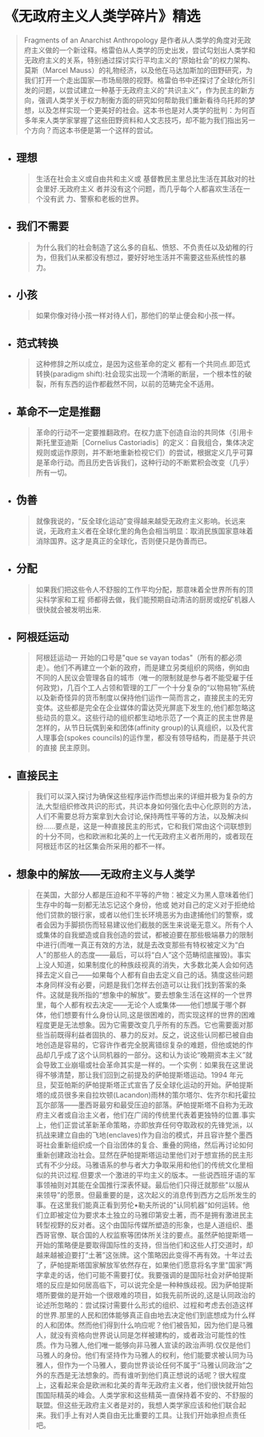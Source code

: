 # 《无政府主义人类学碎片》精选

> Fragments of an Anarchist Anthropology 是作者从人类学的角度对无政府主义做的一个新诠释。格雷伯从人类学的历史出发，尝试勾划出人类学和无政府主义的关系，特别通过探讨实行平均主义的“原始社会”的权力架构、莫斯（Marcel Mauss）的礼物经济，以及他在马达加斯加的田野研究，为我们打开一个走出国家—市场局限的视野。格雷伯书中还探讨了全球化所引发的问题，以尝试建立一种基于无政府主义的“共识主义”，作为民主的新方向，强调人类学关于权力制衡方面的研究如何帮助我们重新看待乌托邦的梦想，以及怎样实现一个更美好的社会。这本书也是对人类学的批判：为何百多年来人类学家掌握了这些田野资料和人文志技巧，却不能为我们指出另一个方向？而这本书便是第一个这样的尝试。

- ## 理想

  > 生活在社会主义或自由共和主义或 基督教民主里总比生活在其敌对的社会里好.无政府主义 者并没有这个问题，而几乎每个人都喜欢生活在一个没有武 力、警察和老板的世界。

- ## 我们不需要

  > 为什么我们的社会制造了这么多的自私、愤怒、不负责任以及幼稚的行为，但我们从来都没有想过，要好好地生活并不需要这些系统性的暴力。

- ## 小孩

  > 如果你像对待小孩一样对待人们，那他们的举止便会和小孩一样。

- ## 范式转换

  > 这种修辞之所以成立，是因为这些革命的定义 都有一个共同点.即范式转换(paradigm shift):社会现实出现一个清晰的断层，一个根本性的破裂，所有东西的运作都截然不同，以前的范畴完全不适用。

- ## 革命不一定是推翻

  > 革命的行动不一定要推翻政府。在权力底下创造自治的共同体（引用卡斯托里亚迪斯［Cornelius Castoriadis］的定义：自我组合，集体决定规则或运作原则，并不断地重新检视它们）的尝试，根据定义几乎可算是革命行动。而且历史告诉我们，这种行动的不断累积会改变（几乎）所有一切。

- ## 伪善

  > 就像我说的，“反全球化运动”变得越来越受无政府主义影响。长远来说，无政府主义者在全球化里的角色会相当明显：取消民族国家意味着消除国界。这才是真正的全球化，否则便只是伪善而已。

- ## 分配

  > 如果我们把这些令人不舒服的工作平均分配，那意味着全世界所有的顶尖科学家和工程 师都得去做，我们能预期自动清洁的厨房或挖矿机器人很快就会被发明出来.

- ## 阿根廷运动

  > 阿根廷运动一 开始的口号是"que se vayan todas"（所有的都必须走）。他们不再建立一个新的政府，而是建立另类组织的网络，例如由不同的人民议会管理各自的城市（唯一的限制就是参与者不能受雇于任何政党)，几百个工人占领和管理的工厂一个十分复杂的“以物易物”系统以及新奇怪异的货币制度以保持他们运作一简而言之，直接民主的无穷变体。这些都是完全在企业媒体的雷达荧光屏底下发生的,他们都忽略这些动员的意义。这些行动的组织都生动地示范了一个真正的民主世界是怎样的，从节日玩偶到亲和团体(affinity group)的认真组织，以及代言人理事会(spokes councils)的运作里，都没有领导结构，而是基于共识的直接 民主原则。

- ## 直接民主

  > 我们可以深入探讨为确保这些程序运作而想出来的详细并极为复杂的方法,大型组织修改共识的形式，共识本身如何强化去中心化原则的方法，人们不需要总将方案拿到大会讨论,保持两性平等的方法，以及解决纠纷……要点是，这是一种直接民主的形式，它和我们常由这个词联想到的十分不同，也和欧洲和北美的上一代无政府主义者所用的，或者现在阿根廷市区的社区集会所采用的都不一样。

- ## 想象中的解放——无政府主义与人类学

  > 在美国，大部分人都是压迫和不平等的产物：被定义为黑人意味着他们生存中的每一刻都无法忘记这个身份，他或 她对自己的定义对于拒绝给他们贷款的银行家，或者以他们生长环境恶劣为由逮捕他们的警察，或者会因为手脚损伤而轻易建议他们截肢的医生来说毫无意义。所有个人或集体的自我塑造或自我创造的尝试，都被迫要在那些极端暴力的限制中进行(而唯一真正有效的方法，就是去改变那些有特权被定义为“白人”的那些人的态度——最后，可以将“白人”这个范畴彻底摧毁)。事实上没人知道，如果制度化的种族歧视真的消失，大多数北美人会如何选择去定义自己——如果每个人都有自由去定义自己的话。猜度这些问题本身同样没有必要，问题是我们怎样去创造可以让我们找到答案的条件。这就是我所指的“想象中的解放”。要去想象生活在这样的一个世界里，每个人都有权去决定——无论个人或集体——他们想属于哪个群体，他们想要有什么身份认同,这是很困难的，而实现这样的世界的困难程度更是无法想象。因为它需要改变几乎所有的东西。它也需要面对那些当前既得利益者固执的、暴力的反对。反之，说这些认同都已被自由地创造是容易的，它容许作者完全脱离错综复杂的难题，但他或她的作品却几乎成了这个认同机器的一部分。这和认为谈论“晚期资本主义”就会导致工业崩塌或社会革命其实是一样的。一个实例：如果我在这里说得不够清楚，那让我们回到之前提及的萨帕提斯塔运动。1994 年元旦，契亚帕斯的萨帕提斯塔正式宣告了反全球化运动的开始。萨帕提斯塔的成员很多来自拉坎顿(Lacandon)雨林的策尔塔尔、佐齐尔和托霍拉瓦尔部落——墨西哥最穷和最受压迫的部落。萨帕提斯塔不自称为无政府主义者或自治主义者，他们在广阔的传统里代表着更独特的位置.事实上，他们正尝试革新革命策略，亦即放弃任何夺取政权的先锋党派，以抗战来建立自由的飞地(enclaves)作为自治的模式，并且容许整个墨西哥社会重新组织成一个自治团体的复合、重叠的网络，然后再讨论如何重新创建政治社会。显然在萨帕提斯塔运动里他们对于想宣扬的民主形式有不少分歧。马雅语系的参与者大力争取采用和他们的传统文化里相似的共识过程.但要求一个激进的平均主义的版本。一些说西班牙语的军事领袖则对其能在全国推行深表怀疑。最后他们只得迁就那些"以服从来领导”的愿景。但最重要的是，这次起义的消息传到西方之后所发生的事。在这里我们能真正看到劳伦•勒夫所说的"认同机器”如何运转。他们立即被定位为要求本土独立的马雅印第安土著，而不是拥有激进民主转型视野的反对者。这个由国际传媒所塑造的形象，也是人道组织、墨西哥官僚、联合国的人权监察等团体所关注的要点。虽然萨帕提斯塔一开始的策略便是要取得国际性的支持，但当他们和这些人打交道时，却越来越被迫要打“土著”这张牌。这个策略因此变得不再有效。十年过去了，萨帕提斯塔国家解放军依然存在，如果他们愿意将名字里"国家”两字拿走的话，他们可能不需要打仗。我要强调的是国际社会对萨帕提斯塔的反应是如何居高临下，可以说完全是一种种族歧视。因为萨帕提斯塔所要做的是开始一个很艰难的项目，如我先前所说的,这是认同政治的论述所忽略的：尝试探讨需要什么形式的组织、过程和考虑去创造这样的世界.那里的人民和团体能够真正自由地去决定他们到底想成为什么样的人和团体。然而他们得到什么响应呢？他们被告知，因为他们是马雅人，就没有资格向世界说认同是怎样被建构的，或者政治可能性的性质。作为马雅人,他们唯一能够向非马雅人宣读的政治声明.仅仅是他们马雅人的身份。他们有坚持作为马雅人的权利，他们能要求被认同为马雅人，但作为一个马雅人，要向世界谈论任何不属于“马雅认同政治”之外的东西是无法想象的。而有谁听到他们真正想说的话呢？很大程度上，这看起来会是欧洲和北美的青年无政府主义者，他们很快就开始包围国际精英的峰会。人类学家和这些精英一直保持着不安的、不舒服的联盟。但这些无政府主义者是对的，我想人类学家应该和他们联合起来。我们手上有对人类自由无比重要的工具。让我们开始承担点责任吧。
